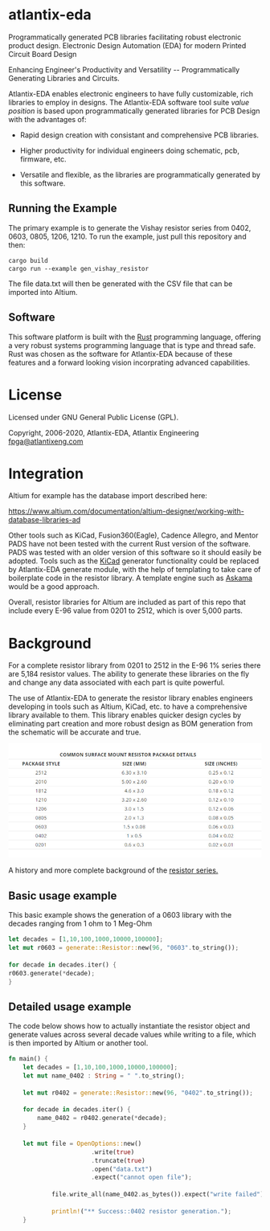 # atlantix-eda
Programmatically generated PCB libraries facilitating robust electronic product design.
Electronic Design Automation (EDA) for modern Printed Circuit Board Design

Enhancing Engineer's Productivity and Versatility --
 Programmatically Generating Libraries and Circuits.

Atlantix-EDA enables electronic engineers to have fully customizable, rich libraries to employ in designs.
The Atlantix-EDA software tool suite *value position* is based upon programmatically generated libraries for PCB Design
with the advantages of:

   - Rapid design creation with consistant and comprehensive PCB libraries.

   - Higher productivity for individual engineers doing schematic, pcb, firmware, etc.

   - Versatile and flexible, as the libraries are programmatically generated by this software.

## Running the Example

The primary example is to generate the Vishay resistor series from 0402, 0603, 0805, 1206, 1210. To run the example, just pull this repository and
then: 

```terminal
cargo build 
cargo run --example gen_vishay_resistor
```

The file data.txt will then be generated with the CSV file that can be imported into Altium. 

 ## Software

 This software platform is built with the [Rust](https://www.rust-lang.org/) programming language, offering a very robust
 systems programming language that is type and thread safe. Rust was chosen as the software for Atlantix-EDA
 because of these features and a forward looking vision incorprating advanced capabilities.

# License

Licensed under GNU General Public License (GPL).

Copyright, 2006-2020, Atlantix-EDA, Atlantix Engineering <fpga@atlantixeng.com>

# Integration

Altium for example has the database import described
here:   

<https://www.altium.com/documentation/altium-designer/working-with-database-libraries-ad>

Other tools such as KiCad, Fusion360(Eagle), Cadence Allegro, and Mentor PADS have not
been tested with the current Rust version of the software.
PADS was tested with an older version of this software so it should easily be adopted.
Tools such as the [KiCad]( https://gitlab.com/kicad/libraries/kicad-library-utils) generator functionality could
be replaced by Atlantix-EDA generate module, with the help of templating to take care of
boilerplate code in the resistor library. A template engine such as [Askama](https://djc.github.io/askama/) would be a good
approach.

Overall, resistor libraries for Altium are included as part of this repo that include
every E-96 value from 0201 to 2512, which is over 5,000 parts.

# Background

For a complete resistor library from 0201 to 2512 in the E-96 1% series there are 5,184 resistor values. The ability to generate these libraries on the fly
and change any data associated with each part is quite powerful.

The use of Atlantix-EDA to generate the resistor library enables engineers developing in tools such as Altium, KiCad, etc. to have a comprehensive library 
available to them. This library enables quicker design cycles by
eliminating part creation and more robust design as BOM generation from the schematic will be accurate and true.

![image](./docs/table.jpg)

A history and more complete background of the [resistor series.](https://en.wikipedia.org/wiki/E_series_of_preferred_numbers "Wikipedia resistor series background")


## Basic usage example
This basic example shows the generation of a 0603 library with
the decades ranging from 1 ohm to 1 Meg-Ohm

```rust
let decades = [1,10,100,1000,10000,100000];
let mut r0603 = generate::Resistor::new(96, "0603".to_string());

for decade in decades.iter() {
r0603.generate(*decade);
}
```

## Detailed usage example
The code below shows how to actually instantiate the resistor object and generate
values across several decade values while writing to a file, which is then imported
by Altium or another tool.

```rust
fn main() {
 	let decades = [1,10,100,1000,10000,100000];
	let mut name_0402 : String = " ".to_string();

	let mut r0402 = generate::Resistor::new(96, "0402".to_string());

	for decade in decades.iter() {
		name_0402 = r0402.generate(*decade);
	}

 	let mut file = OpenOptions::new()
                       .write(true)
                       .truncate(true)
                       .open("data.txt")
                       .expect("cannot open file");

			file.write_all(name_0402.as_bytes()).expect("write failed");

			println!("** Success::0402 resistor generation.");
 	}
```



